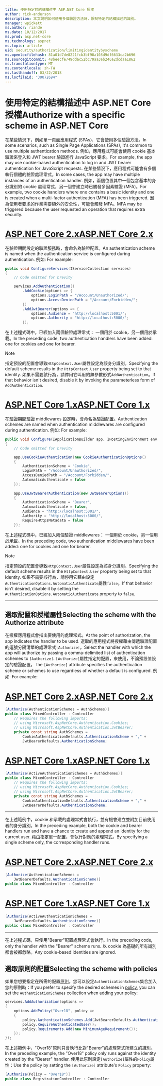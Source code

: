 ```yaml
---
title: 使用特定的結構描述中 ASP.NET Core 授權
author: rick-anderson
description: 本文說明如何使用多個驗證方法時，限制特定的結構描述的識別。
manager: wpickett
ms.author: riande
ms.date: 10/12/2017
ms.prod: asp.net-core
ms.technology: aspnet
ms.topic: article
uid: security/authorization/limitingidentitybyscheme
ms.openlocfilehash: 81a01d7de8221fcb3bf90a108d9df6633ca2b696
ms.sourcegitcommit: 48beecfe749ddac52bc79aa3eb246a2dcdaa1862
ms.translationtype: MT
ms.contentlocale: zh-TW
ms.lasthandoff: 03/22/2018
ms.locfileid: "30072694"
---
```

# <a name="authorize-with-a-specific-scheme-in-aspnet-core"></a><span data-ttu-id="c97f0-103">使用特定的結構描述中 ASP.NET Core 授權</span><span class="sxs-lookup"><span data-stu-id="c97f0-103">Authorize with a specific scheme in ASP.NET Core</span></span>

<span data-ttu-id="c97f0-104">在某些情況下，例如單一頁面應用程式 (SPAs)，它會使用多個驗證方法。</span><span class="sxs-lookup"><span data-stu-id="c97f0-104">In some scenarios, such as Single Page Applications (SPAs), it's common to use multiple authentication methods.</span></span> <span data-ttu-id="c97f0-105">例如，應用程式可能會使用 cookie 基本驗證來登入和 JWT bearer 驗證進行 JavaScript 要求。</span><span class="sxs-lookup"><span data-stu-id="c97f0-105">For example, the app may use cookie-based authentication to log in and JWT bearer authentication for JavaScript requests.</span></span> <span data-ttu-id="c97f0-106">在某些情況下，應用程式可能會有多個執行個體的驗證處理常式。</span><span class="sxs-lookup"><span data-stu-id="c97f0-106">In some cases, the app may have multiple instances of an authentication handler.</span></span> <span data-ttu-id="c97f0-107">例如，兩個位置其中一個包含基本的身分識別的 cookie 處理常式，另一個會建立時已觸發多因素驗證 (MFA)。</span><span class="sxs-lookup"><span data-stu-id="c97f0-107">For example, two cookie handlers where one contains a basic identity and one is created when a multi-factor authentication (MFA) has been triggered.</span></span> <span data-ttu-id="c97f0-108">因為使用者要求的作業需要額外的安全性，可能會觸發 MFA。</span><span class="sxs-lookup"><span data-stu-id="c97f0-108">MFA may be triggered because the user requested an operation that requires extra security.</span></span>

# <a name="aspnet-core-2xtabaspnetcore2x"></a>[<span data-ttu-id="c97f0-109">ASP.NET Core 2.x</span><span class="sxs-lookup"><span data-stu-id="c97f0-109">ASP.NET Core 2.x</span></span>](#tab/aspnetcore2x)

<span data-ttu-id="c97f0-110">在驗證期間設定的驗證服務時，會命名為驗證配置。</span><span class="sxs-lookup"><span data-stu-id="c97f0-110">An authentication scheme is named when the authentication service is configured during authentication.</span></span> <span data-ttu-id="c97f0-111">例如: </span><span class="sxs-lookup"><span data-stu-id="c97f0-111">For example:</span></span>

```csharp
public void ConfigureServices(IServiceCollection services)
{
    // Code omitted for brevity

    services.AddAuthentication()
        .AddCookie(options => {
            options.LoginPath = "/Account/Unauthorized/";
            options.AccessDeniedPath = "/Account/Forbidden/";
        })
        .AddJwtBearer(options => {
            options.Audience = "http://localhost:5001/";
            options.Authority = "http://localhost:5000/";
        });
```

<span data-ttu-id="c97f0-112">在上述程式碼中，已經加入兩個驗證處理常式： 一個用於 cookie，另一個用於承載。</span><span class="sxs-lookup"><span data-stu-id="c97f0-112">In the preceding code, two authentication handlers have been added: one for cookies and one for bearer.</span></span>

>[!NOTE]
><span data-ttu-id="c97f0-113">指定預設的配置會導致`HttpContext.User`屬性設定為該身分識別。</span><span class="sxs-lookup"><span data-stu-id="c97f0-113">Specifying the default scheme results in the `HttpContext.User` property being set to that identity.</span></span> <span data-ttu-id="c97f0-114">如果不需要該行為，請停用它叫用的無參數形式`AddAuthentication`。</span><span class="sxs-lookup"><span data-stu-id="c97f0-114">If that behavior isn't desired, disable it by invoking the parameterless form of `AddAuthentication`.</span></span>

# <a name="aspnet-core-1xtabaspnetcore1x"></a>[<span data-ttu-id="c97f0-115">ASP.NET Core 1.x</span><span class="sxs-lookup"><span data-stu-id="c97f0-115">ASP.NET Core 1.x</span></span>](#tab/aspnetcore1x)

<span data-ttu-id="c97f0-116">在驗證期間驗證 middlewares 設定時，會命名為驗證配置。</span><span class="sxs-lookup"><span data-stu-id="c97f0-116">Authentication schemes are named when authentication middlewares are configured during authentication.</span></span> <span data-ttu-id="c97f0-117">例如: </span><span class="sxs-lookup"><span data-stu-id="c97f0-117">For example:</span></span>

```csharp
public void Configure(IApplicationBuilder app, IHostingEnvironment env, ILoggerFactory loggerFactory)
{
    // Code omitted for brevity

    app.UseCookieAuthentication(new CookieAuthenticationOptions()
    {
        AuthenticationScheme = "Cookie",
        LoginPath = "/Account/Unauthorized/",
        AccessDeniedPath = "/Account/Forbidden/",
        AutomaticAuthenticate = false
    });
    
    app.UseJwtBearerAuthentication(new JwtBearerOptions()
    {
        AuthenticationScheme = "Bearer",
        AutomaticAuthenticate = false,
        Audience = "http://localhost:5001/",
        Authority = "http://localhost:5000/",
        RequireHttpsMetadata = false
    });
```

<span data-ttu-id="c97f0-118">在上述程式碼中，已經加入兩個驗證 middlewares： 一個用於 cookie，另一個用於承載。</span><span class="sxs-lookup"><span data-stu-id="c97f0-118">In the preceding code, two authentication middlewares have been added: one for cookies and one for bearer.</span></span>

>[!NOTE]
><span data-ttu-id="c97f0-119">指定預設的配置會導致`HttpContext.User`屬性設定為該身分識別。</span><span class="sxs-lookup"><span data-stu-id="c97f0-119">Specifying the default scheme results in the `HttpContext.User` property being set to that identity.</span></span> <span data-ttu-id="c97f0-120">如果不需要該行為，請停用它藉由設定`AuthenticationOptions.AutomaticAuthenticate`屬性`false`。</span><span class="sxs-lookup"><span data-stu-id="c97f0-120">If that behavior isn't desired, disable it by setting the `AuthenticationOptions.AutomaticAuthenticate` property to `false`.</span></span>

---

## <a name="selecting-the-scheme-with-the-authorize-attribute"></a><span data-ttu-id="c97f0-121">選取配置和授權屬性</span><span class="sxs-lookup"><span data-stu-id="c97f0-121">Selecting the scheme with the Authorize attribute</span></span>

<span data-ttu-id="c97f0-122">在授權應用程式會指出要使用的處理常式。</span><span class="sxs-lookup"><span data-stu-id="c97f0-122">At the point of authorization, the app indicates the handler to be used.</span></span> <span data-ttu-id="c97f0-123">選取的應用程式將授權藉由傳遞驗證配置的逗號分隔清單的處理常式`[Authorize]`。</span><span class="sxs-lookup"><span data-stu-id="c97f0-123">Select the handler with which the app will authorize by passing a comma-delimited list of authentication schemes to `[Authorize]`.</span></span> <span data-ttu-id="c97f0-124">`[Authorize]`屬性指定的配置，來使用，不論預設值設定的驗證配置。</span><span class="sxs-lookup"><span data-stu-id="c97f0-124">The `[Authorize]` attribute specifies the authentication scheme or schemes to use regardless of whether a default is configured.</span></span> <span data-ttu-id="c97f0-125">例如: </span><span class="sxs-lookup"><span data-stu-id="c97f0-125">For example:</span></span>

# <a name="aspnet-core-2xtabaspnetcore2x"></a>[<span data-ttu-id="c97f0-126">ASP.NET Core 2.x</span><span class="sxs-lookup"><span data-stu-id="c97f0-126">ASP.NET Core 2.x</span></span>](#tab/aspnetcore2x)

```csharp
[Authorize(AuthenticationSchemes = AuthSchemes)]
public class MixedController : Controller
    // Requires the following imports:
    // using Microsoft.AspNetCore.Authentication.Cookies;
    // using Microsoft.AspNetCore.Authentication.JwtBearer;
    private const string AuthSchemes =
        CookieAuthenticationDefaults.AuthenticationScheme + "," +
        JwtBearerDefaults.AuthenticationScheme;
```

# <a name="aspnet-core-1xtabaspnetcore1x"></a>[<span data-ttu-id="c97f0-127">ASP.NET Core 1.x</span><span class="sxs-lookup"><span data-stu-id="c97f0-127">ASP.NET Core 1.x</span></span>](#tab/aspnetcore1x)

```csharp
[Authorize(ActiveAuthenticationSchemes = AuthSchemes)]
public class MixedController : Controller
    // Requires the following imports:
    // using Microsoft.AspNetCore.Authentication.Cookies;
    // using Microsoft.AspNetCore.Authentication.JwtBearer;
    private const string AuthSchemes =
        CookieAuthenticationDefaults.AuthenticationScheme + "," +
        JwtBearerDefaults.AuthenticationScheme;
```

---

<span data-ttu-id="c97f0-128">在上述範例中，cookie 和承載的處理常式會執行，並有機會建立並附加目前使用者的身分識別。</span><span class="sxs-lookup"><span data-stu-id="c97f0-128">In the preceding example, both the cookie and bearer handlers run and have a chance to create and append an identity for the current user.</span></span> <span data-ttu-id="c97f0-129">藉由指定單一配置，會執行對應的處理常式。</span><span class="sxs-lookup"><span data-stu-id="c97f0-129">By specifying a single scheme only, the corresponding handler runs.</span></span>

# <a name="aspnet-core-2xtabaspnetcore2x"></a>[<span data-ttu-id="c97f0-130">ASP.NET Core 2.x</span><span class="sxs-lookup"><span data-stu-id="c97f0-130">ASP.NET Core 2.x</span></span>](#tab/aspnetcore2x)

```csharp
[Authorize(AuthenticationSchemes = 
    JwtBearerDefaults.AuthenticationScheme)]
public class MixedController : Controller
```

# <a name="aspnet-core-1xtabaspnetcore1x"></a>[<span data-ttu-id="c97f0-131">ASP.NET Core 1.x</span><span class="sxs-lookup"><span data-stu-id="c97f0-131">ASP.NET Core 1.x</span></span>](#tab/aspnetcore1x)

```csharp
[Authorize(ActiveAuthenticationSchemes = 
    JwtBearerDefaults.AuthenticationScheme)]
public class MixedController : Controller
```

---

<span data-ttu-id="c97f0-132">在上述程式碼，只使用"Bearer"配置處理常式會執行。</span><span class="sxs-lookup"><span data-stu-id="c97f0-132">In the preceding code, only the handler with the "Bearer" scheme runs.</span></span> <span data-ttu-id="c97f0-133">以 cookie 為基礎的所有識別都會被都忽略。</span><span class="sxs-lookup"><span data-stu-id="c97f0-133">Any cookie-based identities are ignored.</span></span>

## <a name="selecting-the-scheme-with-policies"></a><span data-ttu-id="c97f0-134">選取原則的配置</span><span class="sxs-lookup"><span data-stu-id="c97f0-134">Selecting the scheme with policies</span></span>

<span data-ttu-id="c97f0-135">如果您想要指定在所需的配置[原則](xref:security/authorization/policies)，您可以設定`AuthenticationSchemes`集合加入您的原則時：</span><span class="sxs-lookup"><span data-stu-id="c97f0-135">If you prefer to specify the desired schemes in [policy](xref:security/authorization/policies), you can set the `AuthenticationSchemes` collection when adding your policy:</span></span>

```csharp
services.AddAuthorization(options =>
{
    options.AddPolicy("Over18", policy =>
    {
        policy.AuthenticationSchemes.Add(JwtBearerDefaults.AuthenticationScheme);
        policy.RequireAuthenticatedUser();
        policy.Requirements.Add(new MinimumAgeRequirement());
    });
});
```

<span data-ttu-id="c97f0-136">在上述範例中，"Over18"原則只會執行比對"Bearer"的處理常式所建立的識別。</span><span class="sxs-lookup"><span data-stu-id="c97f0-136">In the preceding example, the "Over18" policy only runs against the identity created by the "Bearer" handler.</span></span> <span data-ttu-id="c97f0-137">使用此原則設定`[Authorize]`屬性的`Policy`屬性：</span><span class="sxs-lookup"><span data-stu-id="c97f0-137">Use the policy by setting the `[Authorize]` attribute's `Policy` property:</span></span>

```csharp
[Authorize(Policy = "Over18")]
public class RegistrationController : Controller
```
